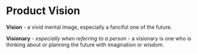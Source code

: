 # Product Vision

**Vision** - a vivid mental image, especially a fanciful one of the future.

**Visionary** - _especially when referring to a person_ - a visionary is one who is thinking about or planning the future with imagination or wisdom.

